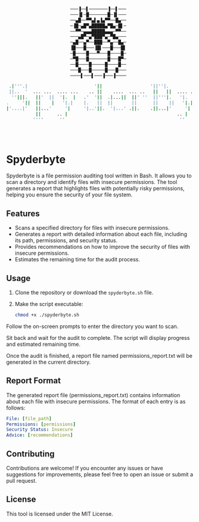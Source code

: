 ```bash
                        ───▐──▌───────▐──▌───
                        ───▐▌─█───────█─▐▌───
                        ──▄█──▀▀▄▌▄▐▄▀▀──█▄──
                        ─▐█─▄█▀▄█████▄▀█▄─█▌─
                        ──▀▀─▄▄▄█████▄▄▄─▀▀──
                        ───▄█▀─▄▀███▀▄─▀█▄───
                        ─▄█──▄▀──███──▀▄──█▄─
                        ▐█───█───▐█▌───█───█▌
                        ─█────█───▀───█────█─
                        ─▀█───█───────█───█▀─
                        ──█────█─────█────█──
                        ───█───█─────█───█───
                        ────▌───▌───▐───▐────

 .|'''.|                         '||                  '||''|.              .           
 ||..  '  ... ...  .... ...    .. ||    ....  ... ..   ||   ||  .... ... .||.    ....  
  ''|||.   ||'  ||  '|.  |   .'  '||  .|...||  ||' ''  ||'''|.   '|.  |   ||   .|...|| 
.     '||  ||    |   '|.|    |.   ||  ||       ||      ||    ||   '|.|    ||   ||      
|'....|'   ||...'     '|     '|..'||.  '|...' .||.    .||...|'     '|     '|.'  '|...' 
           ||      .. |                                         .. |                   
          ''''      ''                                           ''                    


          
```
# Spyderbyte

Spyderbyte is a file permission auditing tool written in Bash. It allows you to scan a directory and identify files with insecure permissions. The tool generates a report that highlights files with potentially risky permissions, helping you ensure the security of your file system.

## Features

- Scans a specified directory for files with insecure permissions.
- Generates a report with detailed information about each file, including its path, permissions, and security status.
- Provides recommendations on how to improve the security of files with insecure permissions.
- Estimates the remaining time for the audit process.

## Usage

1. Clone the repository or download the `spyderbyte.sh` file.

2. Make the script executable:
   ```bash
   chmod +x ./spyderbyte.sh
    ```
Follow the on-screen prompts to enter the directory you want to scan.

Sit back and wait for the audit to complete. The script will display progress and estimated remaining time.

Once the audit is finished, a report file named permissions_report.txt will be generated in the current directory.

## Report Format
The generated report file (permissions_report.txt) contains information about each file with insecure permissions. The format of each entry is as follows:

```yaml
File: [file_path]
Permissions: [permissions]
Security Status: Insecure
Advice: [recommendations]
```

## Contributing
Contributions are welcome! If you encounter any issues or have suggestions for improvements, please feel free to open an issue or submit a pull request.

## License
This tool is licensed under the MIT License.
